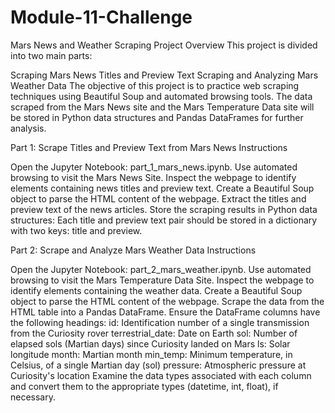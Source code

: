 # Module-11-Challenge
Mars News and Weather Scraping Project
Overview
This project is divided into two main parts:

Scraping Mars News Titles and Preview Text
Scraping and Analyzing Mars Weather Data
The objective of this project is to practice web scraping techniques using Beautiful Soup and automated browsing tools. The data scraped from the Mars News site and the Mars Temperature Data site will be stored in Python data structures and Pandas DataFrames for further analysis.

Part 1: Scrape Titles and Preview Text from Mars News
Instructions

Open the Jupyter Notebook: part_1_mars_news.ipynb.
Use automated browsing to visit the Mars News Site.
Inspect the webpage to identify elements containing news titles and preview text.
Create a Beautiful Soup object to parse the HTML content of the webpage.
Extract the titles and preview text of the news articles.
Store the scraping results in Python data structures:
Each title and preview text pair should be stored in a dictionary with two keys: title and preview.

Part 2: Scrape and Analyze Mars Weather Data
Instructions

Open the Jupyter Notebook: part_2_mars_weather.ipynb.
Use automated browsing to visit the Mars Temperature Data Site.
Inspect the webpage to identify elements containing the weather data.
Create a Beautiful Soup object to parse the HTML content of the webpage.
Scrape the data from the HTML table into a Pandas DataFrame.
Ensure the DataFrame columns have the following headings:
id: Identification number of a single transmission from the Curiosity rover
terrestrial_date: Date on Earth
sol: Number of elapsed sols (Martian days) since Curiosity landed on Mars
ls: Solar longitude
month: Martian month
min_temp: Minimum temperature, in Celsius, of a single Martian day (sol)
pressure: Atmospheric pressure at Curiosity's location
Examine the data types associated with each column and convert them to the appropriate types (datetime, int, float), if necessary.
